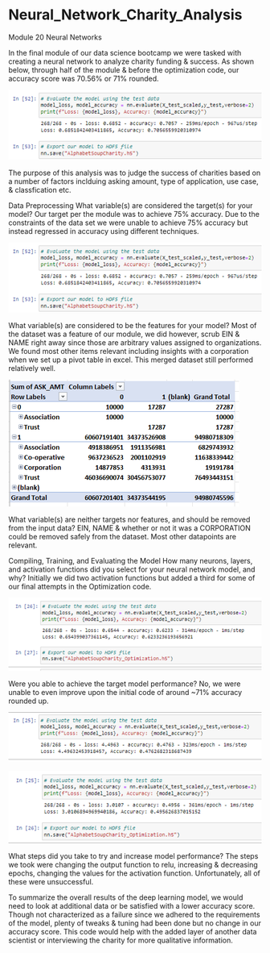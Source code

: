 # Neural_Network_Charity_Analysis
Module 20 Neural Networks

In the final module of our data science bootcamp we were tasked with creating a neural network to analyze charity funding & success. As shown below, through half of the module & before the optimization code, our accuracy score was 70.56% or 71% rounded. 

![](https://github.com/PDob02/Neural_Network_Charity_Analysis/blob/main/Resources/Accuracy_score.png)

The purpose of this analysis was to judge the success of charities based on a number of factors inclduing asking amount, type of application, use case, & classfication etc. 

Data Preprocessing
What variable(s) are considered the target(s) for your model? Our target per the module was to achieve 75% accuracy. Due to the constraints of the data set we were unable to achieve 75% accuracy but instead regressed in accuracy using different techniques. 

![](https://github.com/PDob02/Neural_Network_Charity_Analysis/blob/main/Resources/Accuracy_score.png)

What variable(s) are considered to be the features for your model? Most of the dataset was a feature of our module, we did however, scrub EIN & NAME right away since those are arbitrary values assigned to organizations. We found most other items relevant including insights with a corporation when we set up a pivot table in excel. This merged dataset still performed relatively well. 

![](https://github.com/PDob02/Neural_Network_Charity_Analysis/blob/main/Resources/Pivot_corporation_insight.png)

What variable(s) are neither targets nor features, and should be removed from the input data? EIN, NAME & whether or not it was a CORPORATION could be removed safely from the dataset. Most other datapoints are relevant. 

Compiling, Training, and Evaluating the Model
How many neurons, layers, and activation functions did you select for your neural network model, and why? Initially we did two activation functions but added a third for some of our final attempts in the Optimization code. 

![](https://github.com/PDob02/Neural_Network_Charity_Analysis/blob/main/Resources/Added_third_hidden_layer.png)

Were you able to achieve the target model performance? No, we were unable to even improve upon the initial code of around ~71% accuracy rounded up. 

![](https://github.com/PDob02/Neural_Network_Charity_Analysis/blob/main/Resources/Add_relu_in_output_accuracy.png)


![](https://github.com/PDob02/Neural_Network_Charity_Analysis/blob/main/Resources/Added_relu_lowered_hidden_node_layer_50.png)

What steps did you take to try and increase model performance? The steps we took were changing the output function to relu, increasing & decreasing epochs, changing the values for the activation function. Unfortunately, all of these were unsuccessful. 

To summarize the overall results of the deep learning model, we would need to look at additional data or be satisfied with a lower accuracy score. Though not characterized as a failure since we adhered to the requirements of the model, plenty of tweaks & tuning had been done but no change in our accuracy score. This code would help with the added layer of another data scientist or interviewing the charity for more qualitative information. 